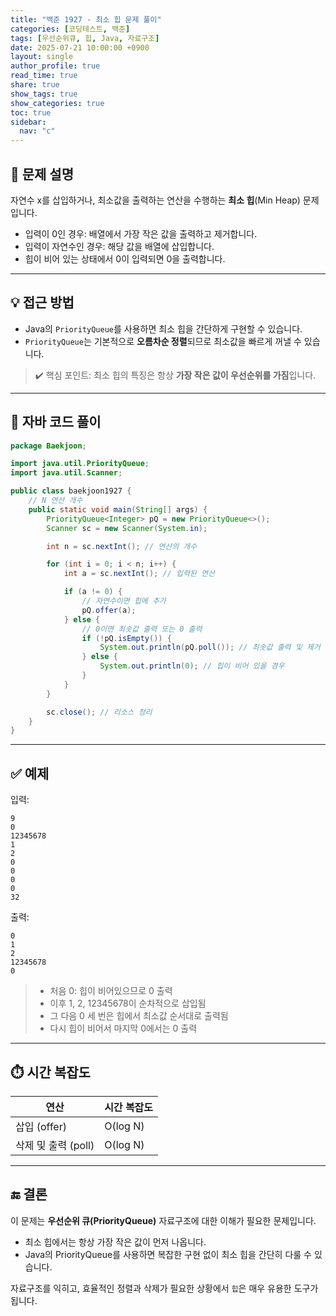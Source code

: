 ```yaml
---
title: "백준 1927 - 최소 힙 문제 풀이"
categories: [코딩테스트, 백준]
tags: [우선순위큐, 힙, Java, 자료구조]
date: 2025-07-21 10:00:00 +0900
layout: single
author_profile: true
read_time: true
share: true
show_tags: true
show_categories: true
toc: true
sidebar:
  nav: "c"
---
```


## 📘 문제 설명

자연수 x를 삽입하거나, 최소값을 출력하는 연산을 수행하는 **최소 힙**(Min Heap) 문제입니다.

- 입력이 0인 경우: 배열에서 가장 작은 값을 출력하고 제거합니다.
- 입력이 자연수인 경우: 해당 값을 배열에 삽입합니다.
- 힙이 비어 있는 상태에서 0이 입력되면 0을 출력합니다.

---

## 💡 접근 방법

- Java의 `PriorityQueue`를 사용하면 최소 힙을 간단하게 구현할 수 있습니다.
- `PriorityQueue`는 기본적으로 **오름차순 정렬**되므로 최소값을 빠르게 꺼낼 수 있습니다.

> ✔️ 핵심 포인트: 최소 힙의 특징은 항상 **가장 작은 값이 우선순위를 가짐**입니다.

---

## 📄 자바 코드 풀이

```java
package Baekjoon;

import java.util.PriorityQueue;
import java.util.Scanner;

public class baekjoon1927 {
    // N 연산 개수
    public static void main(String[] args) {
        PriorityQueue<Integer> pQ = new PriorityQueue<>();
        Scanner sc = new Scanner(System.in);

        int n = sc.nextInt(); // 연산의 개수

        for (int i = 0; i < n; i++) {
            int a = sc.nextInt(); // 입력된 연산

            if (a != 0) {
                // 자연수이면 힙에 추가
                pQ.offer(a);
            } else {
                // 0이면 최솟값 출력 또는 0 출력
                if (!pQ.isEmpty()) {
                    System.out.println(pQ.poll()); // 최솟값 출력 및 제거
                } else {
                    System.out.println(0); // 힙이 비어 있을 경우
                }
            }
        }

        sc.close(); // 리소스 정리
    }
}

```

---

## ✅ 예제

입력:

```
9
0
12345678
1
2
0
0
0
0
32
```

출력:

```
0
1
2
12345678
0
```

> - 처음 0: 힙이 비어있으므로 0 출력
> - 이후 1, 2, 12345678이 순차적으로 삽입됨
> - 그 다음 0 세 번은 힙에서 최소값 순서대로 출력됨
> - 다시 힙이 비어서 마지막 0에서는 0 출력

---

## ⏱️ 시간 복잡도

| 연산                | 시간 복잡도 |
| ------------------- | ----------- |
| 삽입 (offer)        | O(log N)    |
| 삭제 및 출력 (poll) | O(log N)    |

---

## 🔚 결론

이 문제는 **우선순위 큐(PriorityQueue)** 자료구조에 대한 이해가 필요한 문제입니다.

- 최소 힙에서는 항상 가장 작은 값이 먼저 나옵니다.
- Java의 PriorityQueue를 사용하면 복잡한 구현 없이 최소 힙을 간단히 다룰 수 있습니다.

자료구조를 익히고, 효율적인 정렬과 삭제가 필요한 상황에서 `힙`은 매우 유용한 도구가 됩니다.
